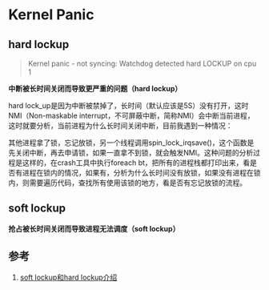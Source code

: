# Kernel Panic


## hard lockup

> Kernel panic - not syncing: Watchdog detected hard LOCKUP on cpu 1

**中断被长时间关闭而导致更严重的问题（hard lockup）**

hard lock_up是因为中断被禁掉了，长时间（默认应该是5S）没有打开，这时NMI（Non-maskable interrupt，不可屏蔽中断，简称NMI）会中断当前进程，这时就要分析，当前进程为什么长时间关闭中断，目前我遇到一种情况：

其他进程拿了锁，忘记放锁，另一个线程调用spin_lock_irqsave()，这个函数是先关闭中断，再去申请锁，如果一直拿不到锁，就会触发NMI。这种问题的分析过程是这样的，在crash工具中执行foreach bt，把所有的进程栈都打印出来，看是否有进程在锁内的情况，如果有，分析为什么长时间没有放锁，如果没有进程在锁内，则需要遍历代码，查找所有使用该锁的地方，看是否有忘记放锁的流程。

## soft lockup

**抢占被长时间关闭而导致进程无法调度（soft lockup）**



## 参考

1. [soft lockup和hard lockup介绍](http://blog.csdn.net/panzhenjie/article/details/10074551/)

